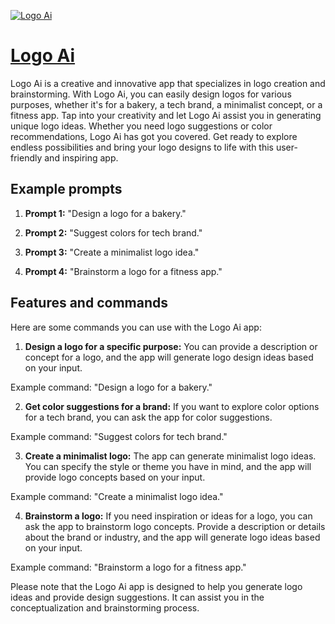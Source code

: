 [![Logo Ai](https://files.oaiusercontent.com/file-xVCSl5fPkMn65ZFCJyFiTQUy?se=2123-10-16T21%3A45%3A44Z&sp=r&sv=2021-08-06&sr=b&rscc=max-age%3D31536000%2C%20immutable&rscd=attachment%3B%20filename%3Df5bdf3f5-9e56-4045-89df-82b00918e425.png&sig=MP7cQv93nH/wn1UpW6JTEWZ%2BFiTjk15vxD45UxQ3HhI%3D)](https://chat.openai.com/g/g-3rS5UYpn1-logo-ai)

# [Logo Ai](https://chat.openai.com/g/g-3rS5UYpn1-logo-ai)

Logo Ai is a creative and innovative app that specializes in logo creation and brainstorming. With Logo Ai, you can easily design logos for various purposes, whether it's for a bakery, a tech brand, a minimalist concept, or a fitness app. Tap into your creativity and let Logo Ai assist you in generating unique logo ideas. Whether you need logo suggestions or color recommendations, Logo Ai has got you covered. Get ready to explore endless possibilities and bring your logo designs to life with this user-friendly and inspiring app.

## Example prompts

1. **Prompt 1:** "Design a logo for a bakery."

2. **Prompt 2:** "Suggest colors for tech brand."

3. **Prompt 3:** "Create a minimalist logo idea."

4. **Prompt 4:** "Brainstorm a logo for a fitness app."

## Features and commands

Here are some commands you can use with the Logo Ai app:

1. **Design a logo for a specific purpose:** You can provide a description or concept for a logo, and the app will generate logo design ideas based on your input.

Example command: "Design a logo for a bakery."

2. **Get color suggestions for a brand:** If you want to explore color options for a tech brand, you can ask the app for color suggestions.

Example command: "Suggest colors for tech brand."

3. **Create a minimalist logo:** The app can generate minimalist logo ideas. You can specify the style or theme you have in mind, and the app will provide logo concepts based on your input.

Example command: "Create a minimalist logo idea."

4. **Brainstorm a logo:** If you need inspiration or ideas for a logo, you can ask the app to brainstorm logo concepts. Provide a description or details about the brand or industry, and the app will generate logo ideas based on your input.

Example command: "Brainstorm a logo for a fitness app."

Please note that the Logo Ai app is designed to help you generate logo ideas and provide design suggestions. It can assist you in the conceptualization and brainstorming process.